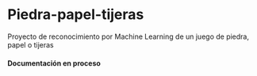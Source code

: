 # Piedra-papel-tijeras
Proyecto de reconocimiento por Machine Learning de un juego de piedra, papel o tijeras

#### Documentación en proceso

